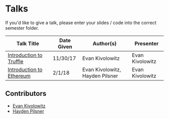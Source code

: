 # Talks
If you'd like to give a talk, please enter your slides / code into the correct semester folder.

|Talk Title|Date Given|Author(s)|Presenter|
|----------|----------|-----------------|---------|
|[Introduction to Truffle](https://github.com/badgerblockchain/Talks/tree/master/Fall17/Truffle)| 11/30/17 | Evan Kivolowitz| Evan Kivolowitz|
|[Introduction to Ethereum](https://github.com/badgerblockchain/Talks/blob/master/Spring18/IntroToEthereum.pptx)| 2/1/18 | Evan Kivolowitz, Hayden Pilsner | Evan Kivolowitz|

## Contributors
* [Evan Kivolowitz](https://github.com/ekivolowitz)
* [Hayden Pilsner](https://github.com/HayPils)
